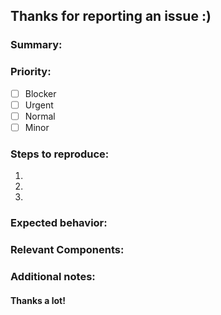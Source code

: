 ## Thanks for reporting an issue :)

### Summary:

### Priority:
- [ ] Blocker
- [ ] Urgent
- [ ] Normal
- [ ] Minor

### Steps to reproduce:
 1.
 2.
 3.

### Expected behavior:

### Relevant Components:

### Additional notes:

#### Thanks a lot!


